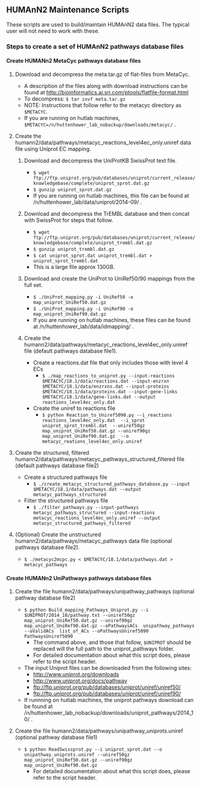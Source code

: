 ## HUMAnN2 Maintenance Scripts ##

These scripts are used to build/maintain HUMAnN2 data files.
The typical user will not need to work with these.

### Steps to create a set of HUMAnN2 pathways database files ###

#### Create HUMANn2 MetaCyc pathways database files ####

1. Download and decompress the meta.tar.gz of flat-files from MetaCyc.
    * A description of the files along with download instructions can be found at http://bioinformatics.ai.sri.com/ptools/flatfile-format.html
    * To decompress: `` $ tar zxvf meta.tar.gz ``
    * NOTE: Instructions that follow refer to the metacyc directory as ``$METACYC``.
    * If you are running on hutlab machines, ``$METACYC=/n/huttenhower_lab_nobackup/downloads/metacyc/`` .

2. Create the humann2/data/pathways/metacyc_reactions_level4ec_only.uniref data file using Uniprot EC mapping.
    1. Download and decompress the UniProtKB SwissProt text file.
        * `` $ wget ftp://ftp.uniprot.org/pub/databases/uniprot/current_release/knowledgebase/complete/uniprot_sprot.dat.gz ``
        * `` $ gunzip uniprot_sprot.dat.gz ``
        * If you are running on hutlab machines, this file can be found at /n/huttenhower_lab/data/uniprot/2014-09/ .

    2. Download and decompress the TrEMBL database and then concat with SwissProt for steps that follow.
        * `` $ wget ftp://ftp.uniprot.org/pub/databases/uniprot/current_release/knowledgebase/complete/uniprot_trembl.dat.gz ``
        * `` $ gunzip uniprot_trembl.dat.gz ``
        * `` $ cat uniprot_sprot.dat uniprot_trembl.dat > uniprot_sprot_trembl.dat ``
        * This is a large file approx 130GB.

    3. Download and create the UniProt to UniRef50/90 mappings from the full set.
        * `` $ ./UniProt_mapping.py -i UniRef50 -o map_uniprot_UniRef50.dat.gz ``
        * `` $ ./UniProt_mapping.py -i UniRef90 -o map_uniprot_UniRef90.dat.gz ``
        * If you are running on hutlab machines, these files can be found at /n/huttenhower_lab/data/idmapping/ .

    4. Create the humann2/data/pathways/metacyc_reactions_level4ec_only.uniref file (default pathways database file1).
        * Create a reactions.dat file that only includes those with level 4 ECs
            * `` $ ./map_reactions_to_uniprot.py --input-reactions $METACYC/18.1/data/reactions.dat --input-enzrxn $METACYC/18.1/data/enzrxns.dat --input-proteins $METACYC/18.1/data/proteins.dat --input-gene-links $METACYC/18.1/data/gene-links.dat --output reactions_level4ec_only.dat ``
        * Create the uniref to reactions file
            * `` $ python Reaction_to_Uniref5090.py --i_reactions reactions_level4ec_only.dat  --i_sprot uniprot_sprot_trembl.dat  --uniref50gz map_uniprot_UniRef50.dat.gz --uniref90gz map_uniprot_UniRef90.dat.gz  --o metacyc_reations_level4ec_only.uniref ``

3. Create the structured, filtered humann2/data/pathways/metacyc_pathways_structured_filtered file (default pathways database file2)
    * Create a structured pathways file
        * `` $ ./create_metacyc_structured_pathways_database.py --input $METACYC/18.1/data/pathways.dat --output metacyc_pathways_structured ``
    * Filter the structured pathways file
        * `` $ ./filter_pathways.py --input-pathways metacyc_pathways_structured --input-reactions metacyc_reactions_level4ec_only.uniref --output metacyc_structured_pathways_filtered ``

4. (Optional) Create the unstructured humann2/data/pathways/metacyc_pathways data file (optional pathways database file2).
    * `` $ ./metacyc2mcpc.py < $METACYC/18.1/data/pathways.dat > metacyc_pathways ``

#### Create HUMANn2 UniPathways pathways database files ####

1. Create the file humann2/data/pathways/unipathway_pathways (optional pathway database file2)
    * `` $ python Build_mapping_Pathways_Uniprot.py --i $UNIPROT/2014_10/pathway.txt --uniref50gz map_uniprot_UniRef50.dat.gz --uniref90gz map_uniprot_UniRef90.dat.gz --oPathwaysACs  unipathway_pathways --oValidACs  list_of_ACs --oPathwaysUniref5090 PathwaysUniref5090 ``   
        * The command above, and those that follow, ``$UNIPROT`` should be replaced will the full path to the uniprot_pathways folder.
        * For detailed documentation about what this script does, please refer to the script header.
    * The input Uniprot files can be downloaded from the following sites:
        * http://www.uniprot.org/downloads
        * http://www.uniprot.org/docs/pathway
        * ftp://ftp.uniprot.org/pub/databases/uniprot/uniref/uniref50/
        * ftp://ftp.uniprot.org/pub/databases/uniprot/uniref/uniref90/
    * If runnning on hutlab machines, the uniprot pathways download can be found at /n/huttenhower_lab_nobackup/downloads/uniprot_pathways/2014_10/ .

2. Create the file humann2/data/pathways/unipathway_uniprots.uniref (optional pathway database file1)
    * `` $ python ReadSwissprot.py --i uniprot_sprot.dat --o unipathway_uniprots.uniref --uniref50gz map_uniprot_UniRef50.dat.gz --uniref90gz map_uniprot_UniRef90.dat.gz ``
        * For detailed documentation about what this script does, please refer to the script header.

